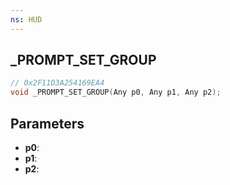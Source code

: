 ```yaml
---
ns: HUD
---
```

## _PROMPT_SET_GROUP

```c
// 0x2F11D3A254169EA4
void _PROMPT_SET_GROUP(Any p0, Any p1, Any p2);
```

## Parameters
* **p0**:
* **p1**:
* **p2**:
